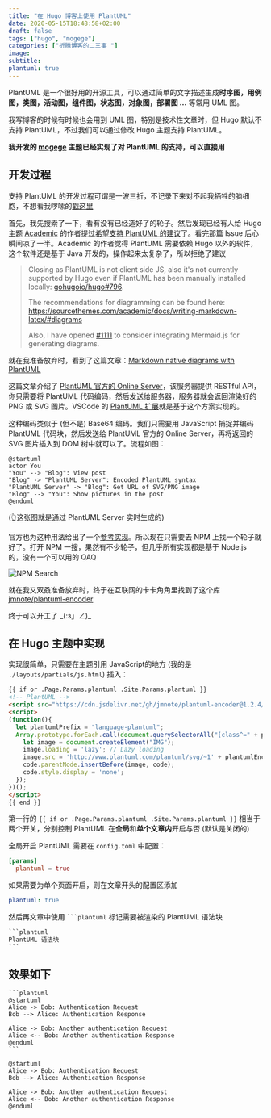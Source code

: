 ```yaml
---
title: "在 Hugo 博客上使用 PlantUML"
date: 2020-05-15T18:48:58+02:00
draft: false
tags: ["hugo", "mogege"]
categories: ["折腾博客的二三事 "]
image: 
subtitle: 
plantuml: true
---
```

<!-- 
![](https://mogeko.github.io/blog-images/r/083/)
{{< spoiler >}}{{< /spoiler >}}
&emsp;&emsp;
plaintext
 -->

PlantUML 是一个很好用的开源工具，可以通过简单的文字描述生成**时序图，用例图，类图，活动图，组件图，状态图，对象图，部署图 ...** 等常用 UML 图。

我写博客的时候有时候也会用到 UML 图，特别是技术性文章时，但 Hugo 默认不支持 PlantUML，不过我们可以通过修改 Hugo 主题支持 PlantUML。

**我开发的 [mogege](https://github.com/Mogeko/mogege#plantuml) 主题已经实现了对 PlantUML 的支持，可以直接用**

## 开发过程

支持 PlantUML 的开发过程可谓是一波三折，不记录下来对不起我牺牲的脑细胞，不想看我啰嗦的[戳这里](#在-hugo-主题中实现)

首先，我先搜索了一下，看有没有已经造好了的轮子。然后发现已经有人给 Hugo 主题 [Academic](https://github.com/gcushen/hugo-academic) 的作者提过[希望支持 PlantUML 的建议](https://github.com/gcushen/hugo-academic/issues/1110)了。看完那篇 Issue 后心瞬间凉了一半。Academic 的作者觉得 PlantUML 需要依赖 Hugo 以外的软件，这个软件还是基于 Java 开发的，操作起来太复杂了，所以拒绝了建议

> Closing as PlantUML is not client side JS, also it's not currently  supported by Hugo even if PlantUML has been manually installed locally: [gohugoio/hugo#796](https://github.com/gohugoio/hugo/issues/796).
>
> The recommendations for diagramming can be found here: <https://sourcethemes.com/academic/docs/writing-markdown-latex/#diagrams>
>
> Also, I have opened [#1111](https://github.com/gcushen/hugo-academic/issues/1111) to consider integrating Mermaid.js for generating diagrams.

就在我准备放弃时，看到了这篇文章：[Markdown native diagrams with PlantUML](https://blog.anoff.io/2018-07-31-diagrams-with-plantuml/)

这篇文章介绍了 [PlantUML 官方的 Online Server](http://www.plantuml.com/plantuml/uml/SyfFKj2rKt3CoKnELR1Io4ZDoSa70000)，该服务器提供 RESTful API，你只需要将 PlantUML 代码编码，然后发送给服务器，服务器就会返回渲染好的 PNG 或 SVG 图片。VSCode 的 [PlantUML 扩展](https://marketplace.visualstudio.com/items?itemName=jebbs.plantuml)就是基于这个方案实现的。

这种编码类似于 (但不是) Base64 编码。我们只需要用 JavaScript 捕捉并编码 PlantUML 代码块，然后发送给 PlantUML 官方的 Online Server，再将返回的 SVG 图片插入到 DOM 树中就可以了。流程如图：

```plantuml
@startuml
actor You
"You" --> "Blog": View post
"Blog" -> "PlantUML Server": Encoded PlantUML syntax
"PlantUML Server" -> "Blog": Get URL of SVG/PNG image
"Blog" --> "You": Show pictures in the post
@enduml
```

(👆这张图就是通过 PlantUML Server 实时生成的)

官方也为这种用法给出了一个[参考实现](https://plantuml.com/zh/code-javascript-synchronous)。所以现在只需要去 NPM 上找一个轮子就好了。打开 NPM 一搜，果然有不少轮子，但几乎所有实现都是基于 Node.js 的，没有一个可以用的 QAQ

![NPM Search](https://mogeko.github.io/blog-images/r/083/npm_search.png)

就在我又双叒准备放弃时，终于在互联网的卡卡角角里找到了这个库 [jmnote/plantuml-encoder](https://github.com/jmnote/plantuml-encoder)

终于可以开工了 \_(:з」∠)\_

## 在 Hugo 主题中实现

实现很简单，只需要在主题引用 JavaScript的地方 (我的是 `./layouts/partials/js.html`) 插入：

```html
{{ if or .Page.Params.plantuml .Site.Params.plantuml }}
<!-- PlantUML -->
<script src="https://cdn.jsdelivr.net/gh/jmnote/plantuml-encoder@1.2.4/dist/plantuml-encoder.min.js" integrity="sha256-Qsk2KRBCN5qVZX7B+8+2IvQl1Aqc723qV1tBCQaVoqo=" crossorigin="anonymous"></script>
<script>
(function(){
  let plantumlPrefix = "language-plantuml";
  Array.prototype.forEach.call(document.querySelectorAll("[class^=" + plantumlPrefix + "]"), function(code){
    let image = document.createElement("IMG");
    image.loading = 'lazy'; // Lazy loading
    image.src = 'http://www.plantuml.com/plantuml/svg/~1' + plantumlEncoder.encode(code.innerText);
    code.parentNode.insertBefore(image, code);
    code.style.display = 'none';
  });
})();
</script>
{{ end }}
```

第一行的 `{{ if or .Page.Params.plantuml .Site.Params.plantuml }}` 相当于两个开关，分别控制 PlantUML 在**全局**和**单个文章内**开启与否 (默认是关闭的)

全局开启 PlantUML 需要在 `config.toml` 中配置：

```toml
[params]
  plantuml = true
```

如果需要为单个页面开启，则在文章开头的配置区添加

```yml
plantuml: true
```

然后再文章中使用 <code>&#96;&#96;&#96;plantuml</code> 标记需要被渲染的 PlantUML 语法块

```markdown
​```plantuml
PlantUML 语法块
​```
```

## 效果如下

```plaintext
​```plantuml
@startuml
Alice -> Bob: Authentication Request
Bob --> Alice: Authentication Response

Alice -> Bob: Another authentication Request
Alice <-- Bob: Another authentication Response
@enduml
​```
```

```plantuml
@startuml
Alice -> Bob: Authentication Request
Bob --> Alice: Authentication Response

Alice -> Bob: Another authentication Request
Alice <-- Bob: Another authentication Response
@enduml
```
